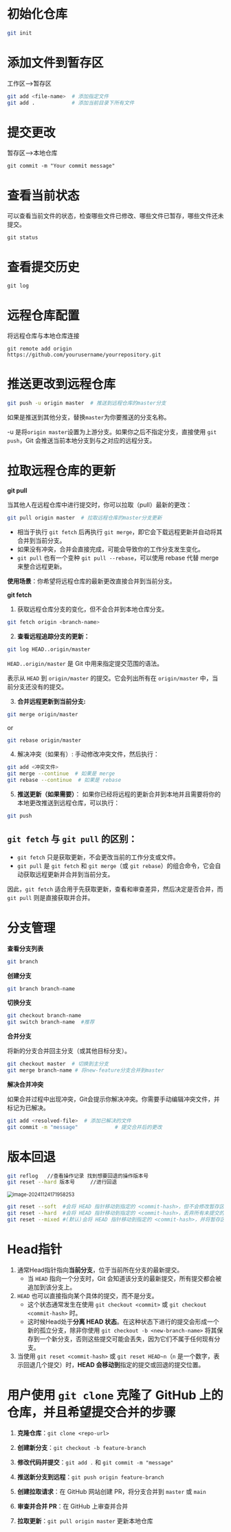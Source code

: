 # 初始化仓库

```sh
git init
```

# 添加文件到暂存区 

工作区-->暂存区

```sh
git add <file-name>  # 添加指定文件
git add .            # 添加当前目录下所有文件
```

# 提交更改

暂存区-->本地仓库

```shell
git commit -m "Your commit message"
```



# 查看当前状态

可以查看当前文件的状态，检查哪些文件已修改、哪些文件已暂存，哪些文件还未提交。

```shell
git status
```

# 查看提交历史

```shell
git log
```



# 远程仓库配置

将远程仓库与本地仓库连接

```shell
git remote add origin https://github.com/yourusername/yourrepository.git
```

# 推送更改到远程仓库

```sh
git push -u origin master  # 推送到远程仓库的master分支
```

如果是推送到其他分支，替换`master`为你要推送的分支名称。

-u 是将`origin master`设置为上游分支。如果你之后不指定分支，直接使用 `git push`，Git 会推送当前本地分支到与之对应的远程分支。



# 拉取远程仓库的更新

**git pull**

当其他人在远程仓库中进行提交时，你可以拉取（pull）最新的更改：

```sh
git pull origin master  # 拉取远程仓库的master分支更新
```

- 相当于执行 `git fetch` 后再执行 `git merge`，即它会下载远程更新并自动将其合并到当前分支。
- 如果没有冲突，合并会直接完成，可能会导致你的工作分支发生变化。
- `git pull` 也有一个变种 `git pull --rebase`，可以使用 rebase 代替 merge 来整合远程更新。

**使用场景**：你希望将远程仓库的最新更改直接合并到当前分支。



**git fetch**

1. 获取远程仓库分支的变化，但不会合并到本地仓库分支。

```bash
git fetch origin <branch-name>
```

2. **查看远程追踪分支的更新：**

```bash
git log HEAD..origin/master
```

`HEAD..origin/master` 是 Git 中用来指定提交范围的语法。

表示从 `HEAD` 到 `origin/master` 的提交。它会列出所有在 `origin/master` 中，当前分支还没有的提交。

3. **合并远程更新到当前分支:**

```bash
git merge origin/master
```

or

```bash
git rebase origin/master
```

4. 解决冲突（如果有）: 手动修改冲突文件，然后执行：

```bash
git add <冲突文件>
git merge --continue  # 如果是 merge
git rebase --continue  # 如果是 rebase
```

5. **推送更新（如果需要）**： 如果你已经将远程的更新合并到本地并且需要将你的本地更改推送到远程仓库，可以执行：

```bash
git push
```



## `git fetch` 与 `git pull` 的区别：

- `git fetch` 只是获取更新，不会更改当前的工作分支或文件。
- `git pull` 是 `git fetch` 和 `git merge`（或 `git rebase`）的组合命令，它会自动获取远程更新并合并到当前分支。

因此，`git fetch` 适合用于先获取更新，查看和审查差异，然后决定是否合并，而 `git pull` 则是直接获取并合并。





# 分支管理

**查看分支列表**

```sh
git branch
```

**创建分支**

```sh
git branch branch-name
```

**切换分支**

```sh
git checkout branch-name
git switch branch-name  #推荐
```

**合并分支**

将新的分支合并回主分支（或其他目标分支）。

```sh
git checkout master  # 切换到主分支
git merge branch-name # 将new-feature分支合并到master
```

**解决合并冲突**

如果合并过程中出现冲突，Git会提示你解决冲突。你需要手动编辑冲突文件，并标记为已解决。

```sh
git add <resolved-file>  # 添加已解决的文件
git commit -m "message"            # 提交合并后的更改
```





# 版本回退

```sh
git reflog   //查看操作记录 找到想要回退的操作版本号
git reset --hard 版本号     //进行回退
```

 <img src=".assets/image-20241124171958253-173702056767540.png" alt="image-20241124171958253" style="zoom:80%;" />

```sh
git reset --soft  #会将 HEAD 指针移动到指定的 <commit-hash>，但不会修改暂存区和工作目录。
git reset --hard  #会将 HEAD 指针移动到指定的 <commit-hash>，丢弃所有未提交的修改，包括未暂存的修改和暂存区中的修改.
git reset --mixed #(默认)会将 HEAD 指针移动到指定的 <commit-hash>，并将暂存区的内容更新为该提交的状态，但工作目录中的文件不会被修改。
```



# Head指针

1. 通常Head指针指向**当前分支**，位于当前所在分支的最新提交。
   * 当 `HEAD` 指向一个分支时，Git 会知道该分支的最新提交，所有提交都会被追加到该分支上。
2. `HEAD` 也可以直接指向某个具体的提交，而不是分支。
   * 这个状态通常发生在使用 `git checkout <commit>` 或 `git checkout <commit-hash>` 时。
   * 这时候Head处于**分离 HEAD 状态**。在这种状态下进行的提交会形成一个新的孤立分支，除非你使用 `git checkout -b <new-branch-name>` 将其保存到一个新分支，否则这些提交可能会丢失，因为它们不属于任何现有分支。
3. 当使用 `git reset <commit-hash>` 或 `git reset HEAD~n`（`n` 是一个数字，表示回退几个提交）时，**HEAD 会移动到**指定的提交或回退的提交位置。





# 用户使用 `git clone` 克隆了 GitHub 上的仓库，并且希望提交合并的步骤

1. **克隆仓库**：`git clone <repo-url>`

2. **创建新分支**：`git checkout -b feature-branch`

3. **修改代码并提交**：`git add .` 和 `git commit -m "message"`

4. **推送新分支到远程**：`git push origin feature-branch`

5. **创建拉取请求**：在 GitHub 网站创建 PR，将分支合并到 `master` 或 `main`

6. **审查并合并 PR**：在 GitHub 上审查并合并

7. **拉取更新**：`git pull origin master` 更新本地仓库